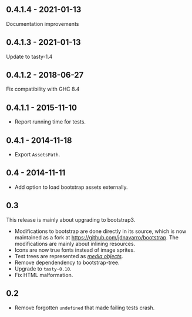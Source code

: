 0.4.1.4 - 2021-01-13
--------------------

Documentation improvements

0.4.1.3 - 2021-01-13
--------------------

Update to tasty-1.4

0.4.1.2 - 2018-06-27
--------------------

Fix compatibility with GHC 8.4


0.4.1.1 - 2015-11-10
--------------------

- Report running time for tests.

0.4.1 - 2014-11-18
------------------

- Export `AssetsPath`.

0.4 - 2014-11-11
----------------

- Add option to load bootstrap assets externally.

0.3
---

This release is mainly about upgrading to bootstrap3.

* Modifications to bootstrap are done directly in its source, which is
  now maintained as a fork at https://github.com/jdnavarro/bootstrap. The
  modifications are mainly about inlining resources.
* Icons are now true fonts instead of image sprites.
* Test trees are represented as [*media
  objects*](http://getbootstrap.com/components/#media).
* Remove dependendency to bootstrap-tree.
* Upgrade to `tasty-0.10`.
* Fix HTML malformation.

0.2
---
* Remove forgotten `undefined` that made failing tests crash.
